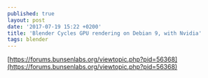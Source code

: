 ```yaml
---
published: true
layout: post
date: '2017-07-19 15:22 +0200'
title: 'Blender Cycles GPU rendering on Debian 9, with Nvidia'
tags: blender
---
```

[https://forums.bunsenlabs.org/viewtopic.php?pid=56368](https://forums.bunsenlabs.org/viewtopic.php?pid=56368)
